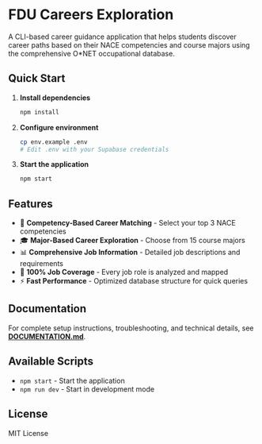 # FDU Careers Exploration

A CLI-based career guidance application that helps students discover career paths based on their NACE competencies and course majors using the comprehensive O*NET occupational database.

## Quick Start

1. **Install dependencies**
   ```bash
   npm install
   ```

2. **Configure environment**
   ```bash
   cp env.example .env
   # Edit .env with your Supabase credentials
   ```

3. **Start the application**
   ```bash
   npm start
   ```

## Features

- 🎯 **Competency-Based Career Matching** - Select your top 3 NACE competencies
- 🎓 **Major-Based Career Exploration** - Choose from 15 course majors
- 📊 **Comprehensive Job Information** - Detailed job descriptions and requirements
- 🚀 **100% Job Coverage** - Every job role is analyzed and mapped
- ⚡ **Fast Performance** - Optimized database structure for quick queries

## Documentation

For complete setup instructions, troubleshooting, and technical details, see **[DOCUMENTATION.md](./DOCUMENTATION.md)**.

## Available Scripts

- `npm start` - Start the application
- `npm run dev` - Start in development mode

## License

MIT License
